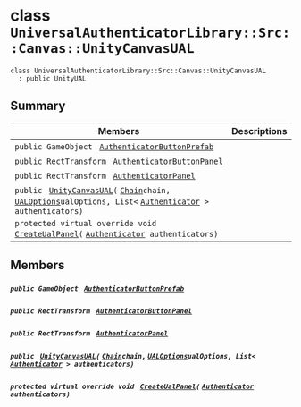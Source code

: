 # class `UniversalAuthenticatorLibrary::Src::Canvas::UnityCanvasUAL` 

```
class UniversalAuthenticatorLibrary::Src::Canvas::UnityCanvasUAL
  : public UnityUAL
```

## Summary

 Members                                | Descriptions                                
----------------------------------------|---------------------------------------------
`public GameObject ` [`AuthenticatorButtonPrefab`](#class_universal_authenticator_library_1_1_src_1_1_canvas_1_1_unity_canvas_u_a_l_1a7a365c5de1e5b8226833507346b70477) | 
`public RectTransform ` [`AuthenticatorButtonPanel`](#class_universal_authenticator_library_1_1_src_1_1_canvas_1_1_unity_canvas_u_a_l_1ad0d2e12fad93bc8eaaa939aa3168499d) | 
`public RectTransform ` [`AuthenticatorPanel`](#class_universal_authenticator_library_1_1_src_1_1_canvas_1_1_unity_canvas_u_a_l_1aaf4a2aeddbbfd4054a0c434759959844) | 
`public ` [`UnityCanvasUAL`](#class_universal_authenticator_library_1_1_src_1_1_canvas_1_1_unity_canvas_u_a_l_1a7f925e0c8b9189e83951e0c0083d1d24)`(` [`Chain`](Chain.md)` chain, ` [`UALOptions`](UALOptions.md)` ualOptions, List< ` [`Authenticator`](Authenticator.md)` > authenticators)` | 
`protected virtual override void ` [`CreateUalPanel`](#class_universal_authenticator_library_1_1_src_1_1_canvas_1_1_unity_canvas_u_a_l_1a8d35425b52a1611ece4b61c15fe9213e)`(` [`Authenticator`](Authenticator.md)` authenticators)` | 

## Members

##### `public GameObject ` [`AuthenticatorButtonPrefab`](#class_universal_authenticator_library_1_1_src_1_1_canvas_1_1_unity_canvas_u_a_l_1a7a365c5de1e5b8226833507346b70477) 

##### `public RectTransform ` [`AuthenticatorButtonPanel`](#class_universal_authenticator_library_1_1_src_1_1_canvas_1_1_unity_canvas_u_a_l_1ad0d2e12fad93bc8eaaa939aa3168499d) 

##### `public RectTransform ` [`AuthenticatorPanel`](#class_universal_authenticator_library_1_1_src_1_1_canvas_1_1_unity_canvas_u_a_l_1aaf4a2aeddbbfd4054a0c434759959844) 

##### `public ` [`UnityCanvasUAL`](#class_universal_authenticator_library_1_1_src_1_1_canvas_1_1_unity_canvas_u_a_l_1a7f925e0c8b9189e83951e0c0083d1d24)`(` [`Chain`](Chain.md)` chain, ` [`UALOptions`](UALOptions.md)` ualOptions, List< ` [`Authenticator`](Authenticator.md)` > authenticators)` 

##### `protected virtual override void ` [`CreateUalPanel`](#class_universal_authenticator_library_1_1_src_1_1_canvas_1_1_unity_canvas_u_a_l_1a8d35425b52a1611ece4b61c15fe9213e)`(` [`Authenticator`](Authenticator.md)` authenticators)` 

